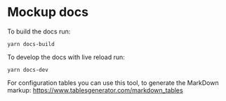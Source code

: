 # Mockup docs

To build the docs run:

    yarn docs-build

To develop the docs with live reload run:

    yarn docs-dev

For configuration tables you can use this tool, to generate the MarkDown markup: https://www.tablesgenerator.com/markdown_tables